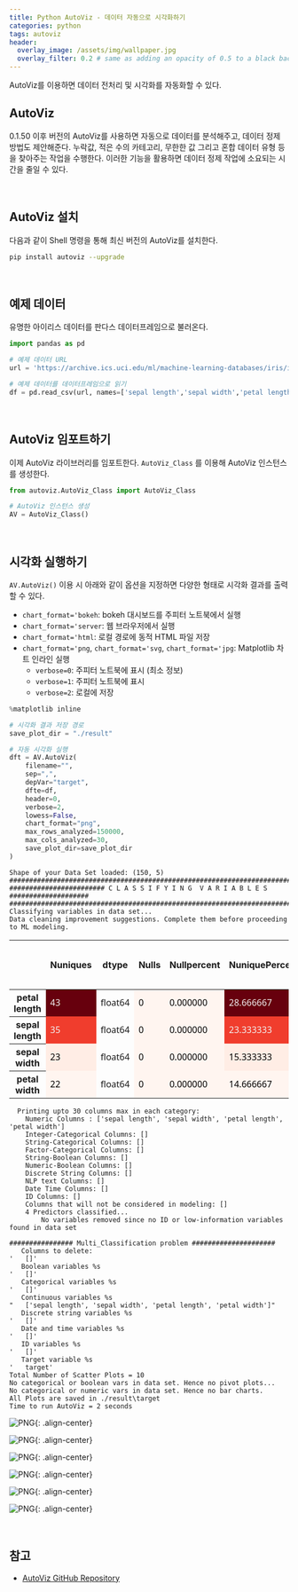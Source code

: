 ```yaml
---
title: Python AutoViz - 데이터 자동으로 시각화하기
categories: python
tags: autoviz
header:
  overlay_image: /assets/img/wallpaper.jpg
  overlay_filter: 0.2 # same as adding an opacity of 0.5 to a black background
---
```


AutoViz를 이용하면 데이터 전처리 및 시각화를 자동화할 수 있다. 


## AutoViz

0.1.50 이후 버전의 AutoViz를 사용하면 자동으로 데이터를 분석해주고, 데이터 정제 방법도 제안해준다. 누락값, 적은 수의 카테고리, 무한한 값 그리고 혼합 데이터 유형 등을 찾아주는 작업을 수행한다. 이러한 기능을 활용하면 데이터 정제 작업에 소요되는 시간을 줄일 수 있다. 

<br>

## AutoViz 설치

다음과 같이 Shell 명령을 통해 최신 버전의 AutoViz를 설치한다.

```bash
pip install autoviz --upgrade
```

<br>

## 예제 데이터

유명한 아이리스 데이터를 판다스 데이터프레임으로 불러온다.

```python
import pandas as pd

# 예제 데이터 URL
url = 'https://archive.ics.uci.edu/ml/machine-learning-databases/iris/iris.data'

# 예제 데이터를 데이터프레임으로 읽기
df = pd.read_csv(url, names=['sepal length','sepal width','petal length','petal width','target'])
```

<br>

## AutoViz 임포트하기

이제 AutoViz 라이브러리를 임포트한다. `AutoViz_Class` 를 이용해 AutoViz 인스턴스를 생성한다.

```python
from autoviz.AutoViz_Class import AutoViz_Class

# AutoViz 인스턴스 생성
AV = AutoViz_Class()
```

<br>

## 시각화 실행하기

`AV.AutoViz()` 이용 시 아래와 같이 옵션을 지정하면 다양한 형태로 시각화 결과를 출력할 수 있다.

- `chart_format='bokeh`: bokeh 대시보드를 주피터 노트북에서 실행
- `chart_format='server`: 웹 브라우저에서 실행
- `chart_format='html`: 로컬 경로에 동적 HTML 파일 저장
- `chart_format='png`, `chart_format='svg`, `chart_format='jpg`: Matplotlib 차트 인라인 실행
    - `verbose=0`: 주피터 노트북에 표시 (최소 정보)
    - `verbose=1`: 주피터 노트북에 표시
    - `verbose=2`: 로컬에 저장


```python
%matplotlib inline

# 시각화 결과 저장 경로
save_plot_dir = "./result"

# 자동 시각화 실행
dft = AV.AutoViz(
    filename="",
    sep=",",
    depVar="target",
    dfte=df,
    header=0,
    verbose=2,
    lowess=False,
    chart_format="png",
    max_rows_analyzed=150000,
    max_cols_analyzed=30,
    save_plot_dir=save_plot_dir
)
```

    Shape of your Data Set loaded: (150, 5)
    #######################################################################################
    ######################## C L A S S I F Y I N G  V A R I A B L E S  ####################
    #######################################################################################
    Classifying variables in data set...
    Data cleaning improvement suggestions. Complete them before proceeding to ML modeling.
    


<style type="text/css">
#T_8a9f4_row0_col0, #T_8a9f4_row0_col4 {
  background-color: #67000d;
  color: #f1f1f1;
  font-family: Segoe UI;
}
#T_8a9f4_row0_col1, #T_8a9f4_row0_col6, #T_8a9f4_row1_col1, #T_8a9f4_row1_col6, #T_8a9f4_row2_col1, #T_8a9f4_row2_col6, #T_8a9f4_row3_col1, #T_8a9f4_row3_col6 {
  font-family: Segoe UI;
}
#T_8a9f4_row0_col2, #T_8a9f4_row0_col3, #T_8a9f4_row0_col5, #T_8a9f4_row1_col2, #T_8a9f4_row1_col3, #T_8a9f4_row1_col5, #T_8a9f4_row2_col2, #T_8a9f4_row2_col3, #T_8a9f4_row2_col5, #T_8a9f4_row3_col0, #T_8a9f4_row3_col2, #T_8a9f4_row3_col3, #T_8a9f4_row3_col4, #T_8a9f4_row3_col5 {
  background-color: #fff5f0;
  color: #000000;
  font-family: Segoe UI;
}
#T_8a9f4_row1_col0, #T_8a9f4_row1_col4 {
  background-color: #f03d2d;
  color: #f1f1f1;
  font-family: Segoe UI;
}
#T_8a9f4_row2_col0, #T_8a9f4_row2_col4 {
  background-color: #ffede5;
  color: #000000;
  font-family: Segoe UI;
}
</style>
<table id="T_8a9f4">
  <thead>
    <tr>
      <th class="blank level0" >&nbsp;</th>
      <th id="T_8a9f4_level0_col0" class="col_heading level0 col0" >Nuniques</th>
      <th id="T_8a9f4_level0_col1" class="col_heading level0 col1" >dtype</th>
      <th id="T_8a9f4_level0_col2" class="col_heading level0 col2" >Nulls</th>
      <th id="T_8a9f4_level0_col3" class="col_heading level0 col3" >Nullpercent</th>
      <th id="T_8a9f4_level0_col4" class="col_heading level0 col4" >NuniquePercent</th>
      <th id="T_8a9f4_level0_col5" class="col_heading level0 col5" >Value counts Min</th>
      <th id="T_8a9f4_level0_col6" class="col_heading level0 col6" >Data cleaning improvement suggestions</th>
    </tr>
  </thead>
  <tbody>
    <tr>
      <th id="T_8a9f4_level0_row0" class="row_heading level0 row0" >petal length</th>
      <td id="T_8a9f4_row0_col0" class="data row0 col0" >43</td>
      <td id="T_8a9f4_row0_col1" class="data row0 col1" >float64</td>
      <td id="T_8a9f4_row0_col2" class="data row0 col2" >0</td>
      <td id="T_8a9f4_row0_col3" class="data row0 col3" >0.000000</td>
      <td id="T_8a9f4_row0_col4" class="data row0 col4" >28.666667</td>
      <td id="T_8a9f4_row0_col5" class="data row0 col5" >0</td>
      <td id="T_8a9f4_row0_col6" class="data row0 col6" ></td>
    </tr>
    <tr>
      <th id="T_8a9f4_level0_row1" class="row_heading level0 row1" >sepal length</th>
      <td id="T_8a9f4_row1_col0" class="data row1 col0" >35</td>
      <td id="T_8a9f4_row1_col1" class="data row1 col1" >float64</td>
      <td id="T_8a9f4_row1_col2" class="data row1 col2" >0</td>
      <td id="T_8a9f4_row1_col3" class="data row1 col3" >0.000000</td>
      <td id="T_8a9f4_row1_col4" class="data row1 col4" >23.333333</td>
      <td id="T_8a9f4_row1_col5" class="data row1 col5" >0</td>
      <td id="T_8a9f4_row1_col6" class="data row1 col6" ></td>
    </tr>
    <tr>
      <th id="T_8a9f4_level0_row2" class="row_heading level0 row2" >sepal width</th>
      <td id="T_8a9f4_row2_col0" class="data row2 col0" >23</td>
      <td id="T_8a9f4_row2_col1" class="data row2 col1" >float64</td>
      <td id="T_8a9f4_row2_col2" class="data row2 col2" >0</td>
      <td id="T_8a9f4_row2_col3" class="data row2 col3" >0.000000</td>
      <td id="T_8a9f4_row2_col4" class="data row2 col4" >15.333333</td>
      <td id="T_8a9f4_row2_col5" class="data row2 col5" >0</td>
      <td id="T_8a9f4_row2_col6" class="data row2 col6" ></td>
    </tr>
    <tr>
      <th id="T_8a9f4_level0_row3" class="row_heading level0 row3" >petal width</th>
      <td id="T_8a9f4_row3_col0" class="data row3 col0" >22</td>
      <td id="T_8a9f4_row3_col1" class="data row3 col1" >float64</td>
      <td id="T_8a9f4_row3_col2" class="data row3 col2" >0</td>
      <td id="T_8a9f4_row3_col3" class="data row3 col3" >0.000000</td>
      <td id="T_8a9f4_row3_col4" class="data row3 col4" >14.666667</td>
      <td id="T_8a9f4_row3_col5" class="data row3 col5" >0</td>
      <td id="T_8a9f4_row3_col6" class="data row3 col6" ></td>
    </tr>
  </tbody>
</table>



      Printing upto 30 columns max in each category:
        Numeric Columns : ['sepal length', 'sepal width', 'petal length', 'petal width']
        Integer-Categorical Columns: []
        String-Categorical Columns: []
        Factor-Categorical Columns: []
        String-Boolean Columns: []
        Numeric-Boolean Columns: []
        Discrete String Columns: []
        NLP text Columns: []
        Date Time Columns: []
        ID Columns: []
        Columns that will not be considered in modeling: []
        4 Predictors classified...
            No variables removed since no ID or low-information variables found in data set
    
    ################ Multi_Classification problem #####################
       Columns to delete:
    '   []'
       Boolean variables %s 
    '   []'
       Categorical variables %s 
    '   []'
       Continuous variables %s 
    "   ['sepal length', 'sepal width', 'petal length', 'petal width']"
       Discrete string variables %s 
    '   []'
       Date and time variables %s 
    '   []'
       ID variables %s 
    '   []'
       Target variable %s 
    '   target'
    Total Number of Scatter Plots = 10
    No categorical or boolean vars in data set. Hence no pivot plots...
    No categorical or numeric vars in data set. Hence no bar charts.
    All Plots are saved in ./result\target
    Time to run AutoViz = 2 seconds 
    


    
![PNG](/assets/img/post_img/2022-10-14-autoviz-quick-start/1.png){: .align-center}

![PNG](/assets/img/post_img/2022-10-14-autoviz-quick-start/2.png){: .align-center}

![PNG](/assets/img/post_img/2022-10-14-autoviz-quick-start/3.png){: .align-center}

![PNG](/assets/img/post_img/2022-10-14-autoviz-quick-start/4.png){: .align-center}

![PNG](/assets/img/post_img/2022-10-14-autoviz-quick-start/5.png){: .align-center}

![PNG](/assets/img/post_img/2022-10-14-autoviz-quick-start/6.png){: .align-center}

<br>

## 참고

- [AutoViz GitHub Repository](https://github.com/AutoViML/AutoViz)